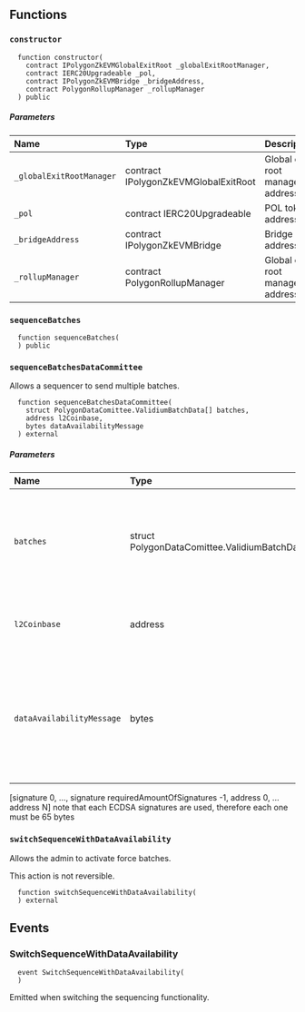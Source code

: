## Functions

### `constructor`

```solidity
  function constructor(
    contract IPolygonZkEVMGlobalExitRoot _globalExitRootManager,
    contract IERC20Upgradeable _pol,
    contract IPolygonZkEVMBridge _bridgeAddress,
    contract PolygonRollupManager _rollupManager
  ) public
```

##### Parameters

| Name | Type | Description                                                          |
| :--- | :--- | :------------------------------------------------------------------- |
|`_globalExitRootManager` | contract IPolygonZkEVMGlobalExitRoot | Global exit root manager address
|`_pol` | contract IERC20Upgradeable | POL token address
|`_bridgeAddress` | contract IPolygonZkEVMBridge | Bridge address
|`_rollupManager` | contract PolygonRollupManager | Global exit root manager address

### `sequenceBatches`

```solidity
  function sequenceBatches(
  ) public
```

### `sequenceBatchesDataCommittee`

Allows a sequencer to send multiple batches.

```solidity
  function sequenceBatchesDataCommittee(
    struct PolygonDataComittee.ValidiumBatchData[] batches,
    address l2Coinbase,
    bytes dataAvailabilityMessage
  ) external
```

##### Parameters

| Name | Type | Description                                                          |
| :--- | :--- | :------------------------------------------------------------------- |
|`batches` | struct PolygonDataComittee.ValidiumBatchData[] | Struct array which holds the necessary data to append new batches to a sequence
|`l2Coinbase` | address | Address that will receive the fees from L2
|`dataAvailabilityMessage` | bytes | Byte array containing signatures and all addresses of the committee members in the ascending order
[signature 0, ..., signature requiredAmountOfSignatures -1, address 0, ... address N]
note that each ECDSA signatures are used, therefore each one must be 65 bytes

### `switchSequenceWithDataAvailability`

Allows the admin to activate force batches.

This action is not reversible.

```solidity
  function switchSequenceWithDataAvailability(
  ) external
```

## Events

### SwitchSequenceWithDataAvailability

```solidity
  event SwitchSequenceWithDataAvailability(
  )
```

Emitted when switching the sequencing functionality.